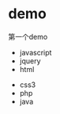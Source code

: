 # demo
第一个demo
<!DOCTYPE HTML>
<html>
<head>
<meta http-equiv="Content-Type" content="text/html; charset=utf-8">
<title>nextSibling</title>
</head>
<body>
<ul id="u1">   
            <li id="a">javascript</li>   
            <li id="b">jquery</li>   
            <li id="c">html</li>   
        </ul>   
        <ul id="u2">   
            <li id="d">css3</li>   
            <li id="e">php</li>   
            <li id="f">java</li>   
        </ul>   
<script type="text/javascript">
    function get_nextSibling(n){
        var x=n.nextSibling;
        while (x && x.nodeType!=1){
            x=x.nextSibling;
        }
        return x;
    }

    var x=document.getElementsByTagName("li")[0];
    document.write(x.nodeName);
    document.write(" = ");
    document.write(x.innerHTML);
    
    var y=get_nextSibling(x);
    
    if(y!=null){
        document.write("<br />nextsibling: ");
        document.write(y.nodeName);
        document.write(" = ");
        document.write(y.innerHTML);
    }else{
      document.write("<br>已经是最后一个节点");      
    }

</script>
</body>
</html>
